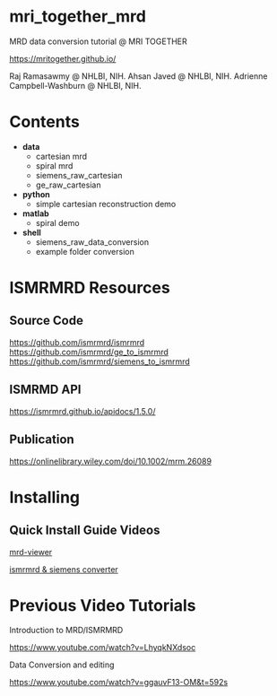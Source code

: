 # mri_together_mrd
MRD data conversion tutorial @ MRI TOGETHER

https://mritogether.github.io/

Raj Ramasawmy @ NHLBI, NIH. 
Ahsan Javed @ NHLBI, NIH.
Adrienne Campbell-Washburn @ NHLBI, NIH.

# Contents 
- **data**
    - cartesian mrd
    - spiral mrd
    - siemens_raw_cartesian
    - ge_raw_cartesian
- **python**
    - simple cartesian reconstruction demo
- **matlab**
    - spiral demo
- **shell**
    - siemens_raw_data_conversion
    - example folder conversion

# ISMRMRD Resources

## Source Code
https://github.com/ismrmrd/ismrmrd
https://github.com/ismrmrd/ge_to_ismrmrd
https://github.com/ismrmrd/siemens_to_ismrmrd

## ISMRMD API
https://ismrmrd.github.io/apidocs/1.5.0/

## Publication
https://onlinelibrary.wiley.com/doi/10.1002/mrm.26089 

# Installing
## Quick Install Guide Videos

[mrd-viewer](https://www.youtube.com/watch?v=7ocDY2qYQUA)

[ismrmrd & siemens converter](https://www.youtube.com/watch?v=rkPaLznuT0Q)

# Previous Video Tutorials
Introduction to MRD/ISMRMRD

https://www.youtube.com/watch?v=LhyqkNXdsoc

Data Conversion and editing

https://www.youtube.com/watch?v=ggauvF13-OM&t=592s
